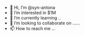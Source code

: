 - 👋 Hi, I’m @syn-antona 
- 👀 I’m interested in $1M
- 🌱 I’m currently learning ..
- 💞️ I’m looking to collaborate on ......
- 📫 How to reach me ...

<!---
syn-antona/syn-antona is a ✨ special ✨ repository because its `README.md` (this file) appears on your GitHub profile.
You can click the Preview link to take a look at your changes.
--->
 
